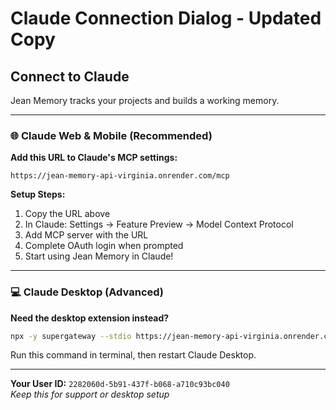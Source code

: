 # Claude Connection Dialog - Updated Copy

## Connect to Claude

Jean Memory tracks your projects and builds a working memory.

---

### 🌐 Claude Web & Mobile (Recommended)
**Add this URL to Claude's MCP settings:**

```
https://jean-memory-api-virginia.onrender.com/mcp
```

**Setup Steps:**
1. Copy the URL above
2. In Claude: Settings → Feature Preview → Model Context Protocol
3. Add MCP server with the URL
4. Complete OAuth login when prompted
5. Start using Jean Memory in Claude!

---

### 💻 Claude Desktop (Advanced)
**Need the desktop extension instead?**

```bash
npx -y supergateway --stdio https://jean-memory-api-virginia.onrender.com/mcp/v2/claude/2282060d-5b91-437f-b068-a710c93bc040
```

Run this command in terminal, then restart Claude Desktop.

---

**Your User ID:** `2282060d-5b91-437f-b068-a710c93bc040`  
*Keep this for support or desktop setup*
